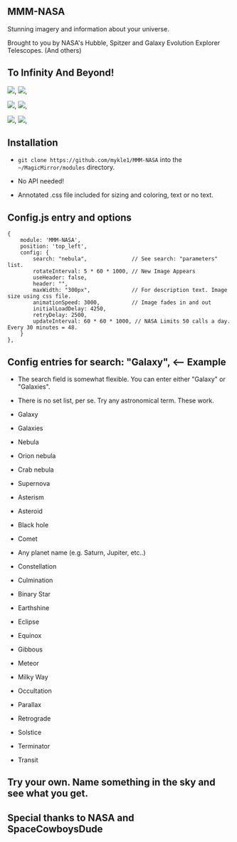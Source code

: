 ## MMM-NASA
Stunning imagery and information about your universe.

Brought to you by NASA's Hubble, Spitzer and Galaxy Evolution Explorer Telescopes. (And others)

## To Infinity And Beyond!

![](pix/1.JPG), ![](pix/6.JPG),

![](pix/2.JPG), ![](pix/4.JPG),

![](pix/3.JPG), ![](pix/5.JPG),

## Installation

* `git clone https://github.com/mykle1/MMM-NASA` into the `~/MagicMirror/modules` directory.

* No API needed!

* Annotated .css file included for sizing and coloring, text or no text.

## Config.js entry and options

    {
        module: 'MMM-NASA',
        position: 'top_left',
        config: {
            search: "nebula",              // See search: "parameters" list. 
		    rotateInterval: 5 * 60 * 1000, // New Image Appears
		    useHeader: false,
            header: "",
		    maxWidth: "300px",             // For description text. Image size using css file.
		    animationSpeed: 3000,          // Image fades in and out
            initialLoadDelay: 4250,
            retryDelay: 2500,
		    updateInterval: 60 * 60 * 1000, // NASA Limits 50 calls a day. Every 30 minutes = 48. 
        }
    },
	

## Config entries for search: "Galaxy",  <-- Example

* The search field is somewhat flexible. You can enter either "Galaxy" or "Galaxies".
* There is no set list, per se. Try any astronomical term. These work.

* Galaxy
* Galaxies
* Nebula
* Orion nebula
* Crab nebula
* Supernova
* Asterism
* Asteroid
* Black hole
* Comet
* Any planet name (e.g. Saturn, Jupiter, etc..)
* Constellation
* Culmination
* Binary Star
* Earthshine
* Eclipse
* Equinox
* Gibbous
* Meteor
* Milky Way
* Occultation
* Parallax
* Retrograde
* Solstice
* Terminator
* Transit

## Try your own. Name something in the sky and see what you get.

## Special thanks to NASA and SpaceCowboysDude
